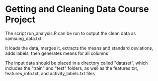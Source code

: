 # Getting and Cleaning Data Course Project

The script run_analysis.R can be run to output the clean data as samsung_data.txt

It loads the data, merges it, extracts the means and standard deviations, adds labels, then generates means for all columns

The input data should be placed in a directory called "dataset", which includes the "train" and "test" folders, as well as the features.txt, features_info.txt, and activity_labels.txt files
